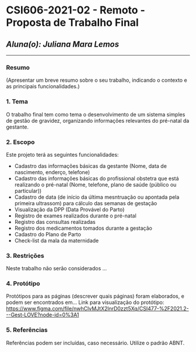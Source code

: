 # **CSI606-2021-02 - Remoto - Proposta de Trabalho Final**

## *Aluna(o): Juliana Mara Lemos*

--------------

<!-- Descrever um resumo sobre o trabalho. -->

### Resumo

  (Apresentar um breve resumo sobre o seu trabalho, indicando o contexto e as principais funcionalidades.)

<!-- Apresentar o tema. -->
### 1. Tema

  O trabalho final tem como tema o desenvolvimento de um sistema simples de gestão de gravidez, organizando informações relevantes do pré-natal da gestante.

<!-- Descrever e limitar o escopo da aplicação. -->
### 2. Escopo

  Este projeto terá as seguintes funcionalidades:
  - Cadastro das informações básicas da gestante (Nome, data de nascimento, enderço, telefone)
  - Cadastro das informações básicas do profissional obstetra que está realizando o pré-natal (Nome, telefone, plano de saúde (público ou particular))
  - Cadastro de data (de início da última mesntruação ou apontada pela primeira ultrassom) para cálculo das semanas de gestação
  - Visualização da DPP (Data Provável do Parto)
  - Registro de exames realizados durante o pré-natal
  - Registro das consultas realizadas
  - Registro dos medicamentos tomados durante a gestação
  - Cadastro do Plano de Parto
  - Check-list da mala da maternidade

<!-- Apresentar restrições de funcionalidades e de escopo. -->
### 3. Restrições

  Neste trabalho não serão considerados ...

<!-- Construir alguns protótipos para a aplicação, disponibilizá-los no Github e descrever o que foi considerado. //-->
### 4. Protótipo

  Protótipos para as páginas (descrever quais páginas) foram elaborados, e podem ser encontrados em...
  Link para visualização do protótipo: https://www.figma.com/file/nwhClvMJtX2lnrD0zzt5Xq/CSI477-%2F2021.2---Gest-LOVE?node-id=0%3A1

### 5. Referências

  Referências podem ser incluídas, caso necessário. Utilize o padrão ABNT.
